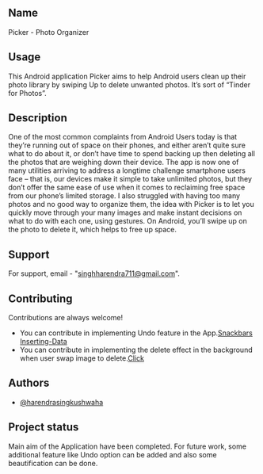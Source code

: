 ## Name
Picker - Photo Organizer

## Usage
This Android application Picker aims to help Android users clean up their photo library by swiping Up to delete unwanted photos. It’s sort of “Tinder for Photos”.

## Description
One of the most common complaints from Android Users today is that they’re running out of space on their phones, and either aren’t quite sure what to do about it, or don’t have time to spend backing up then deleting all the photos that are weighing down their device.
The app is now one of many utilities arriving to address a longtime challenge smartphone users face – that is, our devices make it simple to take unlimited photos, but they don’t offer the same ease of use when it comes to reclaiming free space from our phone’s limited storage.
I also  struggled with having too many photos and no good way to organize them, the idea with Picker is to let you quickly move through your many images and make instant decisions on what to do with each one, using gestures.
On Android, you’ll swipe up on the photo to delete it, which helps to free up space.

## Support
For support, email - "singhharendra711@gmail.com".

## Contributing
Contributions are always welcome!
- You can contribute in implementing Undo feature in the App.[Snackbars](https://material.io/components/snackbars)    [Inserting-Data](https://developer.android.com/guide/topics/providers/content-provider-basics#Inserting)
- You can contribute in implementing the delete effect in the background when user swap image to delete.[Click](https://developer.android.com/reference/androidx/recyclerview/widget/ItemTouchHelper.Callback#onChildDraw(android.graphics.Canvas,%20androidx.recyclerview.widget.RecyclerView,%20androidx.recyclerview.widget.RecyclerView.ViewHolder,%20float,%20float,%20int,%20boolean))

## Authors
- [@harendrasingkushwaha](https://gitlab.com/harendrasinghkushwaha)


## Project status
Main aim of the Application have been completed. For future work, some additional feature like Undo option can be added and also some beautification can be done.

